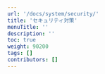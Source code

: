 ```yaml
---
url: '/docs/system/security/'
title: 'セキュリティ対策'
menuTitle: ''
description: ''
toc: true
weight: 90200
tags: []
contributors: []
---
```

